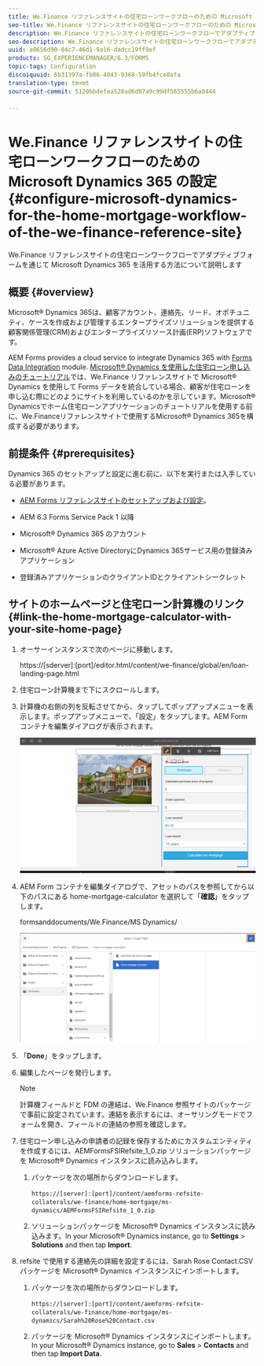 ```yaml
---
title: We.Finance リファレンスサイトの住宅ローンワークフローのための Microsoft Dynamics 365 の設定
seo-title: We.Finance リファレンスサイトの住宅ローンワークフローのための Microsoft Dynamics 365 の設定
description: We.Finance リファレンスサイトの住宅ローンワークフローでアダプティブフォームを通じて Microsoft Dynamics 365 を活用する方法について説明します
seo-description: We.Finance リファレンスサイトの住宅ローンワークフローでアダプティブフォームを通じて Microsoft Dynamics 365 を活用する方法について説明します
uuid: a0656d90-84c7-46d1-9a16-dadcc19ff9ef
products: SG_EXPERIENCEMANAGER/6.3/FORMS
topic-tags: Configuration
discoiquuid: 6b31397a-fb06-4043-9368-59fb4fce8afa
translation-type: tm+mt
source-git-commit: 5120bbdefea528ad6d07a9c99df565555b6a8444

---
```



# We.Finance リファレンスサイトの住宅ローンワークフローのための Microsoft Dynamics 365 の設定 {#configure-microsoft-dynamics-for-the-home-mortgage-workflow-of-the-we-finance-reference-site}

We.Finance リファレンスサイトの住宅ローンワークフローでアダプティブフォームを通じて Microsoft Dynamics 365 を活用する方法について説明します

## 概要 {#overview}

Microsoft® Dynamics 365は、顧客アカウント、連絡先、リード、オポチュニティ、ケースを作成および管理するエンタープライズソリューションを提供する顧客関係管理(CRM)およびエンタープライズリソース計画(ERP)ソフトウェアです。

AEM Forms provides a cloud service to integrate Dynamics 365 with [Forms Data Integration](/help/forms/using/data-integration.md) module. [Microsoft® Dynamics を使用した住宅ローン申し込みのチュートリアル](/help/forms/using/finance-reference-site-walkthrough.md#home-mortgage-application-walkthrough-with-microsoft-dynamics)では、We.Finance リファレンスサイトで Microsoft® Dynamics を使用して Forms データを統合している場合、顧客が住宅ローンを申し込む際にどのようにサイトを利用しているのかを示しています。Microsoft® Dynamicsでホーム住宅ローンアプリケーションのチュートリアルを使用する前に、We.Financeリファレンスサイトで使用するMicrosoft® Dynamics 365を構成する必要があります。

## 前提条件 {#prerequisites}

Dynamics 365 のセットアップと設定に進む前に、以下を実行または入手している必要があります。

* [AEM Forms リファレンスサイトのセットアップおよび設定](/help/forms/using/setup-reference-sites.md)。

* AEM 6.3 Forms Service Pack 1 以降
* Microsoft® Dynamics 365 のアカウント
* Microsoft® Azure Active DirectoryにDynamics 365サービス用の登録済みアプリケーション
* 登録済みアプリケーションのクライアントIDとクライアントシークレット

## サイトのホームページと住宅ローン計算機のリンク {#link-the-home-mortgage-calculator-with-your-site-home-page}

1. オーサーインスタンスで次のページに移動します。

   https://[sderver]:[port]/editor.html/content/we-finance/global/en/loan-landing-page.html

1. 住宅ローン計算機まで下にスクロールします。
1. 計算機の右側の列を反転させてから、タップしてポップアップメニューを表示します。ポップアップメニューで、「設定」をタップします。AEM Form コンテナを編集ダイアログが表示されます。

   ![calculatorconfigurepanel](assets/calculatorconfigurepanel.png)

1. AEM Form コンテナを編集ダイアログで、アセットのパスを参照してから以下のパスにある home-mortgage-calculator を選択して「**確認**」をタップします。

   formsanddocuments/We.Finance/MS Dynamics/

   ![selectassetpath](assets/selectassetpath.png)

1. 「**Done**」をタップします。
1. 編集したページを発行します。

   >[!NOTE]
   >
   >計算機フィールドと FDM の連結は、We.Finance 参照サイトのパッケージで事前に設定されています。連結を表示するには、オーサリングモードでフォームを開き、フィールドの連結の参照を確認します。

1. 住宅ローン申し込みの申請者の記録を保存するためにカスタムエンティティを作成するには、AEMFormsFSIRefsite_1_0.zip ソリューションパッケージを Microsoft® Dynamics インスタンスに読み込みします。

   1. パッケージを次の場所からダウンロードします。

      `https://[server]:[port]/content/aemforms-refsite-collaterals/we-finance/home-mortgage/ms-dynamics/AEMFormsFSIRefsite_1_0.zip`

   1. ソリューションパッケージを Microsoft® Dynamics インスタンスに読み込みます。In your Microsoft® Dynamics instance, go to **Settings** > **Solutions** and then tap **Import**.

1. refsite で使用する連絡先の詳細を設定するには、Sarah Rose Contact.CSV パッケージを Microsoft® Dynamics インスタンスにインポートします。

   1. パッケージを次の場所からダウンロードします。

      `https://[server]:[port]/content/aemforms-refsite-collaterals/we-finance/home-mortgage/ms-dynamics/Sarah%20Rose%20Contact.csv`

   1. パッケージを Microsoft® Dynamics インスタンスにインポートします。In your Microsoft® Dynamics instance, go to **Sales** > **Contacts** and then tap **Import Data**.

